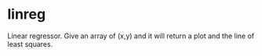 # linreg
Linear regressor. Give an array of (x,y) and it will return a plot and the line of least squares.
